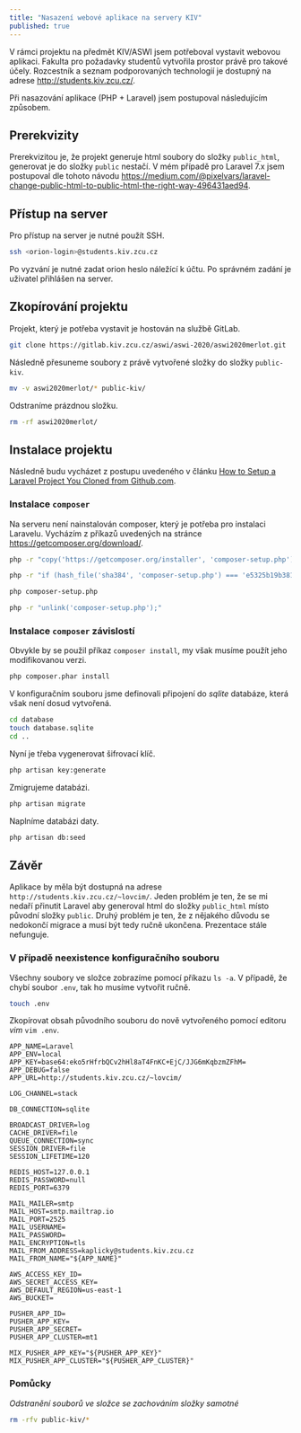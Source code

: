 ```yaml
---
title: "Nasazení webové aplikace na servery KIV"
published: true
---
```


V rámci projektu na předmět KIV/ASWI jsem potřeboval vystavit webovou aplikaci.
Fakulta pro požadavky studentů vytvořila prostor právě pro takové účely.
Rozcestník a seznam podporovaných technologií je dostupný na adrese http://students.kiv.zcu.cz/.

Při nasazování aplikace (PHP + Laravel) jsem postupoval následujícím způsobem.

## Prerekvizity

Prerekvizitou je, že projekt generuje html soubory do složky `public_html`, generovat je do složky `public` nestačí.
V mém případě pro Laravel 7.x jsem postupoval dle tohoto návodu https://medium.com/@pixelvars/laravel-change-public-html-to-public-html-the-right-way-496431aed94.

## Přístup na server

Pro přístup na server je nutné použít SSH.

```sh
ssh <orion-login>@students.kiv.zcu.cz
```

Po vyzvání je nutné zadat orion heslo náležící k účtu.
Po správném zadání je uživatel přihlášen na server.

## Zkopírování projektu

Projekt, který je potřeba vystavit je hostován na službě GitLab.

```sh
git clone https://gitlab.kiv.zcu.cz/aswi/aswi-2020/aswi2020merlot.git
```

Následně přesuneme soubory z právě vytvořené složky do složky `public-kiv`.

```sh
mv -v aswi2020merlot/* public-kiv/
```

Odstraníme prázdnou složku.

```sh
rm -rf aswi2020merlot/
```

## Instalace projektu

Následně budu vycházet z postupu uvedeného v článku [How to Setup a Laravel Project You Cloned from Github.com](https://devmarketer.io/learn/setup-laravel-project-cloned-github-com/).

### Instalace `composer`

Na serveru není nainstalován composer, který je potřeba pro instalaci Laravelu.
Vycházím z příkazů uvedených na stránce https://getcomposer.org/download/.

```sh
php -r "copy('https://getcomposer.org/installer', 'composer-setup.php');"

php -r "if (hash_file('sha384', 'composer-setup.php') === 'e5325b19b381bfd88ce90a5ddb7823406b2a38cff6bb704b0acc289a09c8128d4a8ce2bbafcd1fcbdc38666422fe2806') { echo 'Installer verified'; } else { echo 'Installer corrupt'; unlink('composer-setup.php'); } echo PHP_EOL;"

php composer-setup.php

php -r "unlink('composer-setup.php');"
```

### Instalace `composer` závislostí

Obvykle by se použil příkaz `composer install`, my však musíme použít jeho modifikovanou verzi.

```sh
php composer.phar install
```

V konfiguračním souboru jsme definovali připojení do *sqlite* databáze, která však není dosud vytvořená.

```sh
cd database
touch database.sqlite
cd ..
```

Nyní je třeba vygenerovat šifrovací klíč.

```sh
php artisan key:generate
```

Zmigrujeme databázi.

```sh
php artisan migrate
```

Naplníme databázi daty.

```sh
php artisan db:seed
```

## Závěr

Aplikace by měla být dostupná na adrese `http://students.kiv.zcu.cz/~lovcim/`.
Jeden problém je ten, že se mi nedaří přinutit Laravel aby generoval html do složky `public_html` místo původní složky `public`.
Druhý problém je ten, že z nějakého důvodu se nedokončí migrace a musí být tedy ručně ukončena.
Prezentace stále nefunguje.

### V případě neexistence konfiguračního souboru

Všechny soubory ve složce zobrazíme pomocí příkazu `ls -a`.
V případě, že chybí soubor `.env`, tak ho musíme vytvořit ručně.

```sh
touch .env
```

Zkopírovat obsah původního souboru do nově vytvořeného pomocí editoru *vim* `vim .env`.

```
APP_NAME=Laravel
APP_ENV=local
APP_KEY=base64:eko5rHfrbQCv2hHl8aT4FnKC+EjC/JJG6mKqbzmZFhM=
APP_DEBUG=false
APP_URL=http://students.kiv.zcu.cz/~lovcim/

LOG_CHANNEL=stack

DB_CONNECTION=sqlite

BROADCAST_DRIVER=log
CACHE_DRIVER=file
QUEUE_CONNECTION=sync
SESSION_DRIVER=file
SESSION_LIFETIME=120

REDIS_HOST=127.0.0.1
REDIS_PASSWORD=null
REDIS_PORT=6379

MAIL_MAILER=smtp
MAIL_HOST=smtp.mailtrap.io
MAIL_PORT=2525
MAIL_USERNAME=
MAIL_PASSWORD=
MAIL_ENCRYPTION=tls
MAIL_FROM_ADDRESS=kaplicky@students.kiv.zcu.cz
MAIL_FROM_NAME="${APP_NAME}"

AWS_ACCESS_KEY_ID=
AWS_SECRET_ACCESS_KEY=
AWS_DEFAULT_REGION=us-east-1
AWS_BUCKET=

PUSHER_APP_ID=
PUSHER_APP_KEY=
PUSHER_APP_SECRET=
PUSHER_APP_CLUSTER=mt1

MIX_PUSHER_APP_KEY="${PUSHER_APP_KEY}"
MIX_PUSHER_APP_CLUSTER="${PUSHER_APP_CLUSTER}"
```

### Pomůcky

*Odstranění souborů ve složce se zachováním složky samotné*

```sh
rm -rfv public-kiv/*
```
